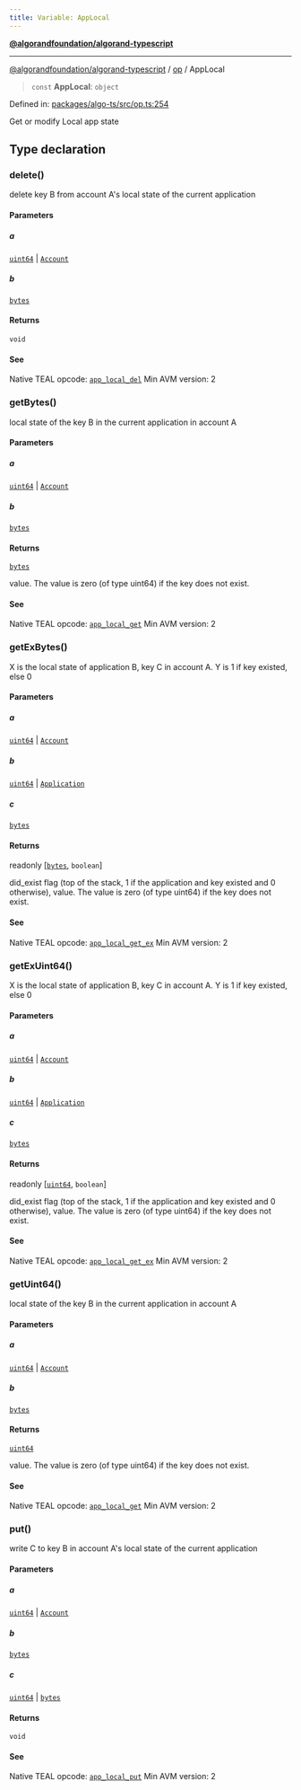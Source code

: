 ```yaml
---
title: Variable: AppLocal
---
```


[**@algorandfoundation/algorand-typescript**](../../README)

***

[@algorandfoundation/algorand-typescript](../../README) / [op](../README) / AppLocal



> `const` **AppLocal**: `object`

Defined in: [packages/algo-ts/src/op.ts:254](https://github.com/algorandfoundation/puya-ts/blob/main/packages/algo-ts/src/op.ts#L254)

Get or modify Local app state

## Type declaration

### delete()

delete key B from account A's local state of the current application

#### Parameters

##### a

[`uint64`](../../index/type-aliases/uint64) | [`Account`](../../index/type-aliases/Account)

##### b

[`bytes`](../../index/type-aliases/bytes)

#### Returns

`void`

#### See

Native TEAL opcode: [`app_local_del`](https://developer.algorand.org/docs/get-details/dapps/avm/teal/opcodes/v10/#app_local_del)
Min AVM version: 2

### getBytes()

local state of the key B in the current application in account A

#### Parameters

##### a

[`uint64`](../../index/type-aliases/uint64) | [`Account`](../../index/type-aliases/Account)

##### b

[`bytes`](../../index/type-aliases/bytes)

#### Returns

[`bytes`](../../index/type-aliases/bytes)

value. The value is zero (of type uint64) if the key does not exist.

#### See

Native TEAL opcode: [`app_local_get`](https://developer.algorand.org/docs/get-details/dapps/avm/teal/opcodes/v10/#app_local_get)
Min AVM version: 2

### getExBytes()

X is the local state of application B, key C in account A. Y is 1 if key existed, else 0

#### Parameters

##### a

[`uint64`](../../index/type-aliases/uint64) | [`Account`](../../index/type-aliases/Account)

##### b

[`uint64`](../../index/type-aliases/uint64) | [`Application`](../../index/type-aliases/Application)

##### c

[`bytes`](../../index/type-aliases/bytes)

#### Returns

readonly \[[`bytes`](../../index/type-aliases/bytes), `boolean`\]

did_exist flag (top of the stack, 1 if the application and key existed and 0 otherwise), value. The value is zero (of type uint64) if the key does not exist.

#### See

Native TEAL opcode: [`app_local_get_ex`](https://developer.algorand.org/docs/get-details/dapps/avm/teal/opcodes/v10/#app_local_get_ex)
Min AVM version: 2

### getExUint64()

X is the local state of application B, key C in account A. Y is 1 if key existed, else 0

#### Parameters

##### a

[`uint64`](../../index/type-aliases/uint64) | [`Account`](../../index/type-aliases/Account)

##### b

[`uint64`](../../index/type-aliases/uint64) | [`Application`](../../index/type-aliases/Application)

##### c

[`bytes`](../../index/type-aliases/bytes)

#### Returns

readonly \[[`uint64`](../../index/type-aliases/uint64), `boolean`\]

did_exist flag (top of the stack, 1 if the application and key existed and 0 otherwise), value. The value is zero (of type uint64) if the key does not exist.

#### See

Native TEAL opcode: [`app_local_get_ex`](https://developer.algorand.org/docs/get-details/dapps/avm/teal/opcodes/v10/#app_local_get_ex)
Min AVM version: 2

### getUint64()

local state of the key B in the current application in account A

#### Parameters

##### a

[`uint64`](../../index/type-aliases/uint64) | [`Account`](../../index/type-aliases/Account)

##### b

[`bytes`](../../index/type-aliases/bytes)

#### Returns

[`uint64`](../../index/type-aliases/uint64)

value. The value is zero (of type uint64) if the key does not exist.

#### See

Native TEAL opcode: [`app_local_get`](https://developer.algorand.org/docs/get-details/dapps/avm/teal/opcodes/v10/#app_local_get)
Min AVM version: 2

### put()

write C to key B in account A's local state of the current application

#### Parameters

##### a

[`uint64`](../../index/type-aliases/uint64) | [`Account`](../../index/type-aliases/Account)

##### b

[`bytes`](../../index/type-aliases/bytes)

##### c

[`uint64`](../../index/type-aliases/uint64) | [`bytes`](../../index/type-aliases/bytes)

#### Returns

`void`

#### See

Native TEAL opcode: [`app_local_put`](https://developer.algorand.org/docs/get-details/dapps/avm/teal/opcodes/v10/#app_local_put)
Min AVM version: 2